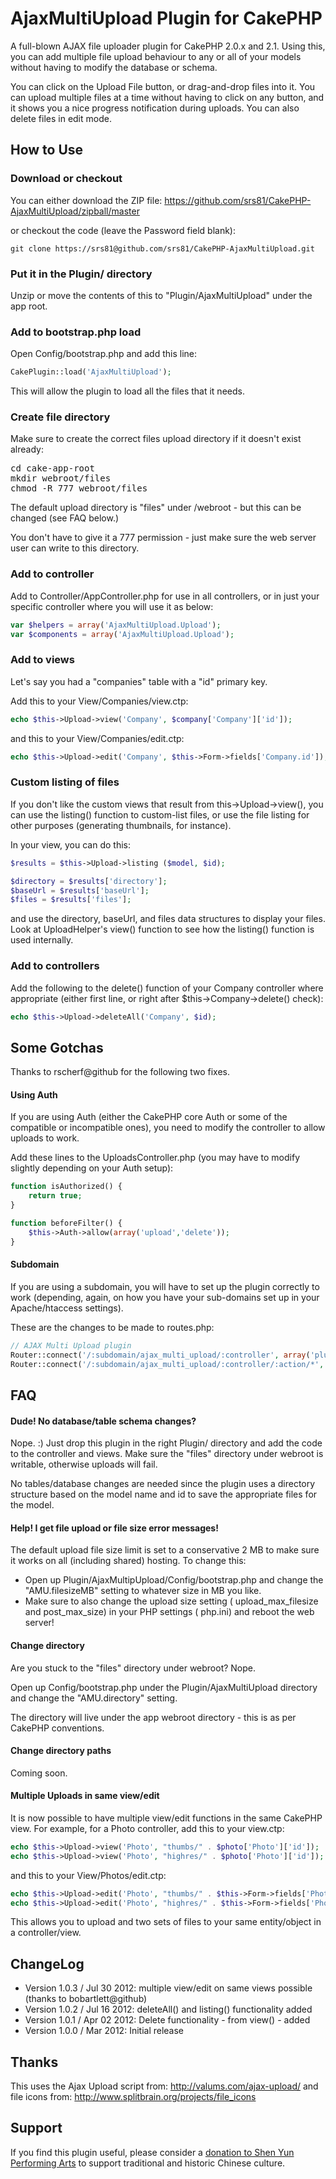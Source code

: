 # AjaxMultiUpload Plugin for CakePHP

A full-blown AJAX file uploader plugin for CakePHP 2.0.x and 2.1.
Using this, you can add multiple file upload behaviour to any or all
of your models without having to modify the database or schema.

You can click on the Upload File button, or drag-and-drop files into 
it. You can upload multiple files at a time without having to click
on any button, and it shows you a nice progress notification during
uploads. You can also delete files in edit mode.

## How to Use

### Download or checkout

You can either download the ZIP file:
https://github.com/srs81/CakePHP-AjaxMultiUpload/zipball/master

or checkout the code (leave the Password field blank):

```
git clone https://srs81@github.com/srs81/CakePHP-AjaxMultiUpload.git
```

### Put it in the Plugin/ directory

Unzip or move the contents of this to "Plugin/AjaxMultiUpload" under
the app root.

### Add to bootstrap.php load

Open Config/bootstrap.php and add this line:

```php
CakePlugin::load('AjaxMultiUpload');
```

This will allow the plugin to load all the files that it needs.

### Create file directory

Make sure to create the correct files upload directory if it doesn't
exist already:
<pre>
cd cake-app-root
mkdir webroot/files
chmod -R 777 webroot/files
</pre>

The default upload directory is "files" under /webroot - but this can
be changed (see FAQ below.) 

You don't have to give it a 777 permission - just make sure the web 
server user can write to this directory.

### Add to controller 

Add to Controller/AppController.php for use in all controllers, or 
in just your specific controller where you will use it as below:

```php
var $helpers = array('AjaxMultiUpload.Upload');
var $components = array('AjaxMultiUpload.Upload');
```

### Add to views

Let's say you had a "companies" table with a "id" primary key.

Add this to your View/Companies/view.ctp:

```php
echo $this->Upload->view('Company', $company['Company']['id']);
```

and this to your View/Companies/edit.ctp:

```php
echo $this->Upload->edit('Company', $this->Form->fields['Company.id']);
```

### Custom listing of files

If you don't like the custom views that result from this->Upload->view(), you can use the listing() function to custom-list files, or use the file listing for other purposes (generating thumbnails, for instance). 

In your view, you can do this:

```php
$results = $this->Upload->listing ($model, $id);

$directory = $results['directory'];
$baseUrl = $results['baseUrl'];
$files = $results['files'];
```

and use the directory, baseUrl, and files data structures to display your files. Look at UploadHelper's view() function to see how the listing() function is used internally.

### Add to controllers 

Add the following to the delete() function of your Company controller where appropriate (either first line, or right after $this->Company->delete() check):
 
```php
echo $this->Upload->deleteAll('Company', $id);
```

## Some Gotchas

Thanks to rscherf@github for the following two fixes.

#### Using Auth

If you are using Auth (either the CakePHP core Auth or some of the
compatible or incompatible ones), you need to modify the controller
to allow uploads to work.

Add these lines to the UploadsController.php (you may have to modify
slightly depending on your Auth setup):
```php
function isAuthorized() {
    return true;
}

function beforeFilter() {
    $this->Auth->allow(array('upload','delete'));
}
```

#### Subdomain

If you are using a subdomain, you will have to set up the plugin
correctly to work (depending, again, on how you have your sub-domains
set up in your Apache/htaccess settings).

These are the changes to be made to routes.php:
```php
// AJAX Multi Upload plugin
Router::connect('/:subdomain/ajax_multi_upload/:controller', array('plugin' => 'ajax_multi_upload'), $ops);
Router::connect('/:subdomain/ajax_multi_upload/:controller/:action/*', array('plugin' => 'ajax_multi_upload'), $ops);
```

## FAQ

#### Dude! No database/table schema changes?

Nope. :) Just drop this plugin in the right Plugin/ directory and add 
the code to the controller and views. Make sure the "files" directory
under webroot is writable, otherwise uploads will fail.

No tables/database changes are needed since the plugin uses a directory
structure based on the model name and id to save the appropriate files
 for the model.

#### Help! I get file upload or file size error messages!

The default upload file size limit is set to a conservative 2 MB 
to make sure it works on all (including shared) hosting. To change 
this:

* Open up Plugin/AjaxMultipUpload/Config/bootstrap.php and change the
"AMU.filesizeMB" setting to whatever size in MB you like.
* Make sure to also change the upload size setting (
upload_max_filesize and post_max_size) in your PHP settings (
php.ini) and reboot the web server!

#### Change directory 

Are you stuck to the "files" directory under webroot? Nope.

Open up Config/bootstrap.php under the Plugin/AjaxMultiUpload directory 
and change the "AMU.directory" setting. 

The directory will live under the app webroot directory - this is
as per CakePHP conventions.

#### Change directory paths

Coming soon.

#### Multiple Uploads in same view/edit

It is now possible to have multiple view/edit functions in the same CakePHP view. For example, for a Photo controller, add this to your view.ctp:

```php
echo $this->Upload->view('Photo', "thumbs/" . $photo['Photo']['id']);
echo $this->Upload->view('Photo', "highres/" . $photo['Photo']['id']);
```

and this to your View/Photos/edit.ctp:

```php
echo $this->Upload->edit('Photo', "thumbs/" . $this->Form->fields['Photo.id']);
echo $this->Upload->edit('Photo', "highres/" . $this->Form->fields['Photo.id']);
```

This allows you to upload and two sets of files to your same entity/object in a controller/view.

## ChangeLog

* Version 1.0.3 / Jul 30 2012: multiple view/edit on same views possible (thanks to bobartlett@github)
* Version 1.0.2 / Jul 16 2012: deleteAll() and listing() functionality added
* Version 1.0.1 / Apr 02 2012: Delete functionality - from view() - added
* Version 1.0.0 / Mar 2012: Initial release

## Thanks

This uses the Ajax Upload script from: http://valums.com/ajax-upload/
and file icons from: http://www.splitbrain.org/projects/file_icons

## Support

If you find this plugin useful, please consider a [donation to Shen
Yun Performing Arts](https://www.shenyunperformingarts.org/support)
to support traditional and historic Chinese culture.


